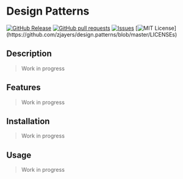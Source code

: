 # Design Patterns
[![GitHub Release](https://img.shields.io/github/release/zjayers/design.patterns.svg?style=flat)]()
[![GitHub pull requests](https://img.shields.io/github/issues-pr/zjayers/design.patterns.svg?style=flat)]()
[![Issues](https://img.shields.io/github/issues-raw/zjayers/design.patterns.svg?maxAge=25000)](https://github.com/zjayers/design.patterns/issues)
[![MIT License](https://img.shields.io/apm/l/atomic-ui.svg?)](https://github.com/zjayers/design.patterns/blob/master/LICENSEs)

## Description

> Work in progress

## Features

> Work in progress

## Installation

> Work in progress

## Usage

> Work in progress